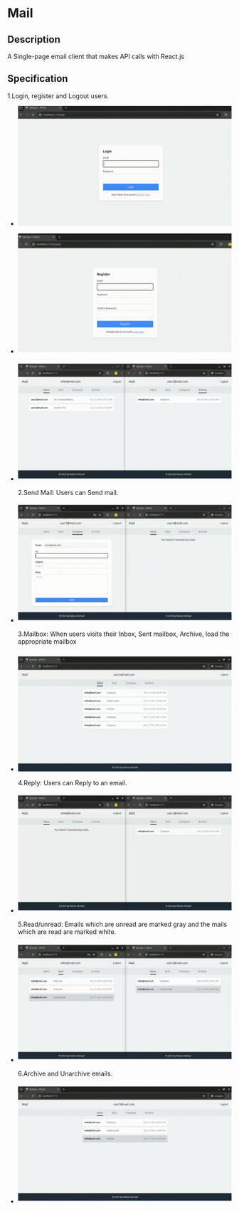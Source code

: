 # Mail

## Description

A Single-page email client that makes API calls with React.js

## Specification

1.Login, register and Logout users.

- ![Login](./static/Login.gif)

- ![Register](./static/Register.gif)

- ![Logout](./static/Logout.gif)

  2.Send Mail: Users can Send mail.

- ![Compose](./static/Compose.gif)

  3.Mailbox: When users visits their Inbox, Sent mailbox, Archive, load the appropriate mailbox

- ![Mailbox](./static/Mailbox.gif)

  4.Reply: Users can Reply to an email.

- ![Reply](./static/Reply.gif)

  5.Read/unread: Emails which are unread are marked gray and the mails which are read are marked white.

- ![Read/Unread](./static/Read-Unread.gif)

  6.Archive and Unarchive emails.

- ![Archive/Unarchive](./static/Archive-Unarchive.gif)
